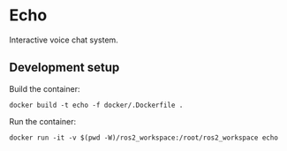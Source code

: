 # Echo
Interactive voice chat system.

## Development setup
Build the container:
```shell
docker build -t echo -f docker/.Dockerfile .
```

Run the container:
```shell
docker run -it -v $(pwd -W)/ros2_workspace:/root/ros2_workspace echo
```
